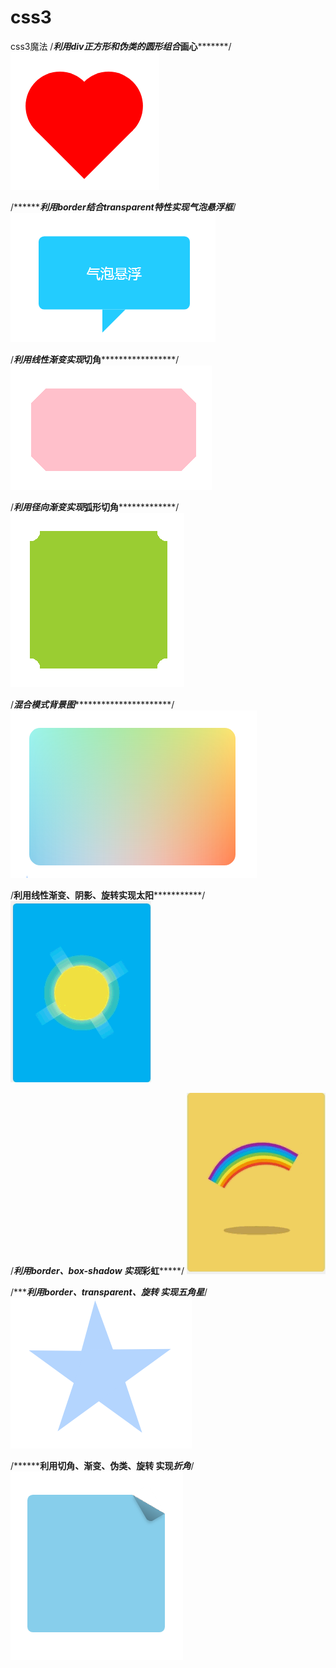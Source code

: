# css3
css3魔法
/***********************利用div正方形和伪类的圆形组合*****画心*************************/
![image](https://github.com/ZhaoYLi/css3/blob/master/img/heart.jpg)

/*******************利用border结合transparent特性实现*****气泡悬浮框******************/
![image](https://github.com/ZhaoYLi/css3/blob/master/img/bubbly.jpg)

/***********************利用线性渐变实现*****切角***********************************/
![image](https://github.com/ZhaoYLi/css3/blob/master/img/cut.jpg)

/***********************利用径向渐变实现*****弧形切角*******************************/
![image](https://github.com/ZhaoYLi/css3/blob/master/img/arc.jpg)

/***********************混合模式背景图*********************************************/
![image](https://github.com/ZhaoYLi/css3/blob/master/img/colorful-background.jpg)

/********************利用线性渐变、阴影、旋转实现太阳*******************************/
![image](https://github.com/ZhaoYLi/css3/blob/master/img/sun.gif)

/***********************利用border、box-shadow 实现*****彩虹***********************/
![image](https://github.com/ZhaoYLi/css3/blob/master/img/rainbow.gif)

/***********************利用border、transparent、旋转 实现*****五角星***************/
![image](https://github.com/ZhaoYLi/css3/blob/master/img/five-star.jpg)

/**********************利用切角、渐变、伪类、旋转 实现*****折角*********************/
![image](https://github.com/ZhaoYLi/css3/blob/master/img/corner.jpg)









